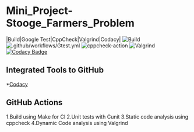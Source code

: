 # Mini_Project-Stooge_Farmers_Problem

|Build|Google Test|CppCheck|Valgrind|Codacy|
![Build](https://github.com/99002457/Mini_Project-Stooge_Farmers_Problem/workflows/Build/badge.svg)
![.github/workflows/Gtest.yml](https://github.com/99002457/Mini_Project-Stooge_Farmers_Problem/workflows/.github/workflows/Gtest.yml/badge.svg) 
![cppcheck-action](https://github.com/99002457/Mini_Project-Stooge_Farmers_Problem/workflows/cppcheck-action/badge.svg) 
![Valgrind](https://github.com/99002457/Mini_Project-Stooge_Farmers_Problem/workflows/Valgrind/badge.svg)
[![Codacy Badge](https://api.codacy.com/project/badge/Grade/e5c3250fd57349399d661cab9ee777d8)](https://app.codacy.com/gh/99002457/Mini_Project-Stooge_Farmers_Problem?utm_source=github.com&utm_medium=referral&utm_content=99002457/Mini_Project-Stooge_Farmers_Problem&utm_campaign=Badge_Grade)

## Integrated Tools to GitHub
*[Codacy](https://www.codacy.com/)

## GitHub Actions
1.Build using Make for CI
2.Unit tests with Cunit
3.Static code analysis using cppcheck
4.Dynamic Code analysis using Valgrind
